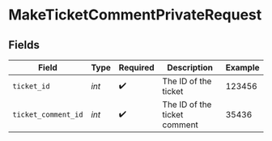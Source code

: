 # MakeTicketCommentPrivateRequest


## Fields

| Field                        | Type                         | Required                     | Description                  | Example                      |
| ---------------------------- | ---------------------------- | ---------------------------- | ---------------------------- | ---------------------------- |
| `ticket_id`                  | *int*                        | :heavy_check_mark:           | The ID of the ticket         | 123456                       |
| `ticket_comment_id`          | *int*                        | :heavy_check_mark:           | The ID of the ticket comment | 35436                        |